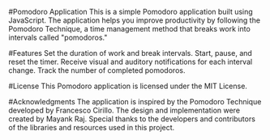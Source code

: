 #Pomodoro Application
This is a simple Pomodoro application built using JavaScript. The application helps you improve productivity by following the Pomodoro Technique, a time management method that breaks work into intervals called "pomodoros."

#Features
Set the duration of work and break intervals.
Start, pause, and reset the timer.
Receive visual and auditory notifications for each interval change.
Track the number of completed pomodoros.

#License
This Pomodoro application is licensed under the MIT License.

#Acknowledgments
The application is inspired by the Pomodoro Technique developed by Francesco Cirillo.
The design and implementation were created by Mayank Raj.
Special thanks to the developers and contributors of the libraries and resources used in this project.

